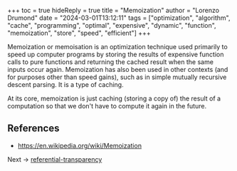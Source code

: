 +++
toc = true
hideReply = true
title = "Memoization"
author = "Lorenzo Drumond"
date = "2024-03-01T13:12:11"
tags = ["optimization",  "algorithm",  "cache",  "programming",  "optimal",  "expensive",  "dynamic",  "function",  "memoization",  "store",  "speed",  "efficient"]
+++


Memoization or memoisation is an optimization technique used primarily to speed up computer programs by storing the results of expensive function calls to pure functions and returning the cached result when the same inputs occur again. Memoization has also been used in other contexts (and for purposes other than speed gains), such as in simple mutually recursive descent parsing. It is a type of caching.

At its core, memoization is just caching (storing a copy of) the result of a computation so that we don't have to compute it again in the future.

## References
- https://en.wikipedia.org/wiki/Memoization

Next -> [referential-transparency](/wiki/referential-transparency/)
